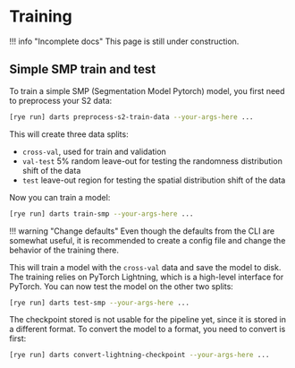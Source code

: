 # Training

!!! info "Incomplete docs"
    This page is still under construction.

## Simple SMP train and test

To train a simple SMP (Segmentation Model Pytorch) model, you first need to preprocess your S2 data:

```sh
[rye run] darts preprocess-s2-train-data --your-args-here ... 
```

This will create three data splits:

- `cross-val`, used for train and validation
- `val-test` 5% random leave-out for testing the randomness distribution shift of the data
- `test` leave-out region for testing the spatial distribution shift of the data

Now you can train a model:

```sh
[rye run] darts train-smp --your-args-here ...
```

!!! warning "Change defaults"
    Even though the defaults from the CLI are somewhat useful, it is recommended to create a config file and change the behavior of the training there.

This will train a model with the `cross-val` data and save the model to disk.
The training relies on PyTorch Lightning, which is a high-level interface for PyTorch.
You can now test the model on the other two splits:

```sh
[rye run] darts test-smp --your-args-here ...
```

The checkpoint stored is not usable for the pipeline yet, since it is stored in a different format.
To convert the model to a format, you need to convert is first:

```sh
[rye run] darts convert-lightning-checkpoint --your-args-here ...
```
